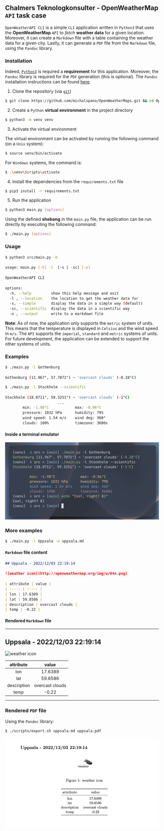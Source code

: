 ## Chalmers Teknologkonsulter - OpenWeatherMap `API` task case

`OpenWeatherAPI CLI` is a simple `CLI` application written in `Python3` that uses the __OpenWeatherMap__ `API` to _fetch_ __weather data__ for a given location. Moreover, it can create a `Markdown` file with a table containing the weather data for a given city. Lastly, it can generate a `PDF` file from the `Markdown` file, using the `Pandoc` library.

### Installation

Indeed, [`Python3`](https://www.python.org/downloads/) is required a __requirement__ for this application. Moreover, the `Pandoc` library is required for the `PDF` generation (this is optional). The `Pandoc` installation instructions can be found [here](https://github.com/jgm/pandoc/blob/master/INSTALL.md).

1. Clone the repository (via [`git`](https://git-scm.com/downloads))

```sh
$ git clone https://github.com/michalspano/OpenWeatherMaps.git && cd OpenWeatherMaps
```

2. Create a `Python` __virtual environment__ in the project directory

```sh
$ python3 -m venv venv
```

3. Activate the virtual environment

The virtual environment can be activated by running the following command (on a `Unix` system):

```sh
$ source venv/bin/activate
```

For `Windows` systems, the command is:

```sh
$ .\venv\Scripts\activate
```

4. Install the dependencies from the `requirements.txt` file

```sh
$ pip3 install -r requirements.txt
```

5. Run the application

```sh
$ python3 main.py [options]
```

Using the defined __shebang__ in the `main.py` file, the application can be run directly by executing the following command:

```sh
$ ./main.py [options]
```

### Usage

```sh
$ python3 src/main.py -h

usage: main.py [-h] -l  [-s | -sc] [-o]

OpenWeatherAPI CLI

options:
  -h, --help         show this help message and exit
  -l , --location    the location to get the weather data for
  -s, --simple       display the data in a simple way (default)
  -sc, --scientific  display the data in a scientific way
  -o , --output      write to a markdown file
```

__Note__: As of now, the application only supports the `metric` system of units. This means that the temperature is displayed in `Celsius` and the wind speed in `m/s`. The `API` supports the `imperial`, `standard` and `metric` systems of units. For future development, the application can be extended to support the other systems of units.

### Examples

```sh
$ ./main.py -l Gothenburg 

Gothenburg (11.967°, 57.7072°) ~ 'overcast clouds' (-0.28°C)
```

```sh
$ ./main.py -l Stockholm --scientific

Stockholm (18.0711°, 59.3251°) ~ 'overcast clouds' (-1°C)
                        ...
        min: -1.98°C            max: -0.06°C
        pressure: 1032 hPa      humidity: 79%
        wind speed: 1.54 m/s    wind deg: 360°
        clouds: 100%            timezone: 3600s
```

#### Inside a terminal emulator

![CLI action example](docs/example1.png)


### More examples

```sh
$ ./main.py -l Uppsala -o uppsala.md
```

#### `Markdown` file content

```md
## Uppsala - 2022/12/03 22:19:14

![weather icon](http://openweathermap.org/img/w/04n.png)

| attribute | value |
| :---: | :---: |
| lon | 17.6389 |
| lat | 59.8586 |
| description | overcast clouds |
| temp | -0.22 |
```

#### Rendered `Markdown` file

---

## Uppsala - 2022/12/03 22:19:14

![weather icon](http://openweathermap.org/img/w/04n.png)

| attribute | value |
| :---: | :---: |
| lon | 17.6389 |
| lat | 59.8586 |
| description | overcast clouds |
| temp | -0.22 |

---

### Rendered `PDF` file 

Using the `Pandoc` library:

```sh
$ ./scripts/export.sh uppsala.md uppsala.pdf
```

![Pandoc export example](docs/example2.png)
